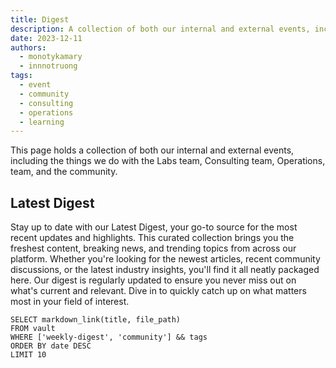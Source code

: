 ```yaml
---
title: Digest
description: A collection of both our internal and external events, including the things we do with the Labs team, Consulting team, Operations, team, and the community.
date: 2023-12-11
authors:
  - monotykamary
  - innnotruong
tags:
  - event
  - community
  - consulting
  - operations
  - learning
---
```


This page holds a collection of both our internal and external events, including the things we do with the Labs team, Consulting team, Operations, team, and the community.

## Latest Digest

Stay up to date with our Latest Digest, your go-to source for the most recent updates and highlights. This curated collection brings you the freshest content, breaking news, and trending topics from across our platform. Whether you're looking for the newest articles, recent community discussions, or the latest industry insights, you'll find it all neatly packaged here. Our digest is regularly updated to ensure you never miss out on what's current and relevant. Dive in to quickly catch up on what matters most in your field of interest.

```dsql-list
SELECT markdown_link(title, file_path)
FROM vault
WHERE ['weekly-digest', 'community'] && tags
ORDER BY date DESC
LIMIT 10
```
